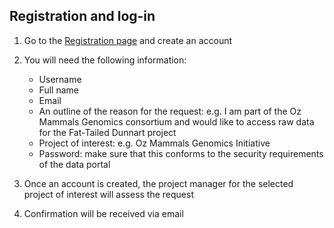 ## **Registration and log-in**

1. Go to the [Registration page](https://data.bioplatforms.com/user/register) and create an account

2. You will need the following information:

     - Username
     - Full name
     - Email
     - An outline of the reason for the request: e.g. I am part of the Oz Mammals Genomics consortium and would like to access raw data for the Fat-Tailed Dunnart project
     - Project of interest: e.g. Oz Mammals Genomics Initiative
     - Password: make sure that this conforms to the security requirements of the data portal

3. Once an account is created, the project manager for the selected project of interest will assess the request
4. Confirmation will be received via email
